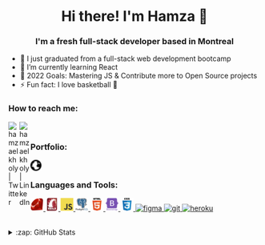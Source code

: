 
<h1 align="center">Hi there! I'm Hamza 👋</h1>
<h3 align="center">I'm a fresh full-stack developer based in Montreal</h3>

- 🔭 I just graduated from a full-stack web development bootcamp
- 🌱 I’m currently learning React
- 🥅 2022 Goals: Mastering JS & Contribute more to Open Source projects
- ⚡ Fun fact: I love basketball 🏀

### How to reach me:

[<img align="left" alt="hamzaelkholy | Twitter" width="22px" src="https://cdn.jsdelivr.net/npm/simple-icons@v3/icons/twitter.svg" />][twitter]
[<img align="left" alt="hamzaelkholy | LinkedIn" width="22px" src="https://cdn.jsdelivr.net/npm/simple-icons@v3/icons/linkedin.svg" />][linkedin]

<br />

### Portfolio:

[<img align="left" alt="hamzaelkholy" width="22px" src="https://raw.githubusercontent.com/iconic/open-iconic/master/svg/globe.svg" />][portfolio]

<br />

### Languages and Tools:


<p align="left"> 
<a href="https://www.ruby-lang.org/en/" target="_blank"> <img src="https://raw.githubusercontent.com/devicons/devicon/master/icons/ruby/ruby-original.svg" alt="ruby" width="26" height="26"/> </a> 
<a href="https://rubyonrails.org" target="_blank"> <img src="https://raw.githubusercontent.com/devicons/devicon/master/icons/rails/rails-original-wordmark.svg" alt="rails" width="26" height="26"/> </a> 
<a href="https://developer.mozilla.org/en-US/docs/Web/JavaScript" target="_blank"> <img src="https://raw.githubusercontent.com/devicons/devicon/master/icons/javascript/javascript-original.svg" alt="javascript" width="26" height="26"/> </a> 
<a href="https://www.postgresql.org" target="_blank"> <img src="https://raw.githubusercontent.com/devicons/devicon/master/icons/postgresql/postgresql-original-wordmark.svg" alt="postgresql" width="26" height="26"/> </a> 
<a href="https://www.w3.org/html/" target="_blank"> <img src="https://raw.githubusercontent.com/devicons/devicon/master/icons/html5/html5-original-wordmark.svg" alt="html5" width="26" height="26"/> </a> 
<a href="https://getbootstrap.com" target="_blank"> <img src="https://raw.githubusercontent.com/devicons/devicon/master/icons/bootstrap/bootstrap-plain-wordmark.svg" alt="bootstrap" width="26" height="26"/> </a> 
<a href="https://www.w3schools.com/css/" target="_blank"> <img src="https://raw.githubusercontent.com/devicons/devicon/master/icons/css3/css3-original-wordmark.svg" alt="css3" width="26" height="26"/> </a> 
<a href="https://www.figma.com/" target="_blank"> <img src="https://www.vectorlogo.zone/logos/figma/figma-icon.svg" alt="figma" width="26" height="26"/> </a> 
<a href="https://git-scm.com/" target="_blank"> <img src="https://www.vectorlogo.zone/logos/git-scm/git-scm-icon.svg" alt="git" width="26" height="26"/> </a> 
<a href="https://heroku.com" target="_blank"> <img src="https://www.vectorlogo.zone/logos/heroku/heroku-icon.svg" alt="heroku" width="26" height="26"/> </a> 
</p>

<br />

<details>
  <summary>:zap: GitHub Stats</summary>

  <img align="left" alt="Hamza's GitHub Stats" src="https://github-readme-stats.vercel.app/api?username=hamzaelkholy&show_icons=true&hide_border=true" />
  <br />
  < !<img align="left" src="https://github-readme-stats.vercel.app/api/top-langs?username=hamzaelkholy&show_icons=true&locale=en&layout=compact" alt="hamzaelkholy" /> >

</details>


[portfolio]: https://troopl.com/hamza
[twitter]: https://twitter.com/hamzawy24?lang=en
[linkedin]: https://www.linkedin.com/in/hamza-el-kholy/
